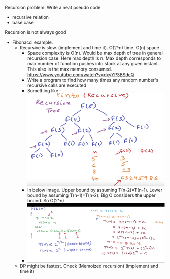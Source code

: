Recursion problem:
Write a neat pseudo code
- recursive relation
- base case

Recursion is not always good
- Fibonacci example.
  <!-- - Iterative is fast. (implement and time it). O(n) -->
  - Recursive is slow. (implement and time it). O(2^n) time. O(n) space
    - Space complexity is O(n). Would be max depth of tree in general recursion case. Here max depth is n. Max depth corresponds to max number of function pushes into stack at any given instant. This also is the max memory consumed. https://www.youtube.com/watch?v=dxyYP3BSdcQ
    - Write a program to find how many times any random number's recursive calls are executed
    - Something like - ![](pic1.png)
    - In below image. Upper bound by assuming T(n-2)=T(n-1). Lower bound by assuming T(n-1)=T(n-2). Big O considers the upper bound. So O(2^n)
    - ![](pic2.png)
  - DP might be fastest. Check (Memoized recursion) (implement and time it)
